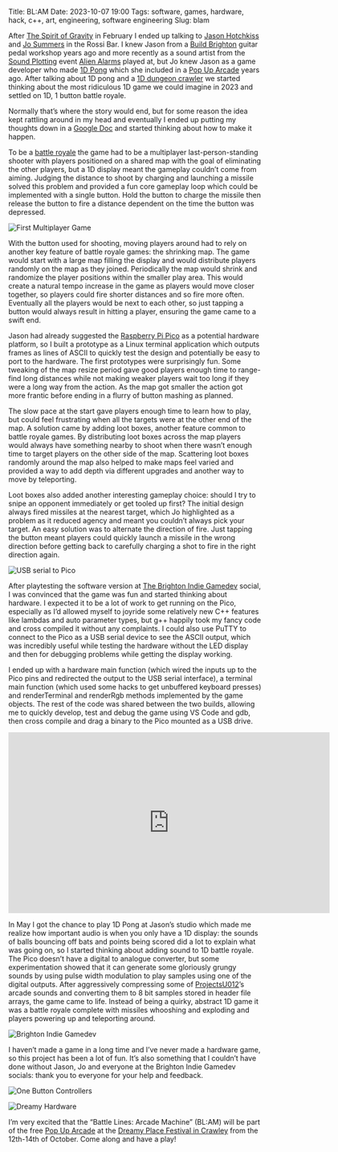 Title: BL:AM
Date: 2023-10-07 19:00
Tags: software, games, hardware, hack, c++, art, engineering, software engineering
Slug: blam

After [The Spirit of Gravity](https://spiritofgravity.com/) in February I ended up talking to [Jason Hotchkiss](https://hotchk155.blogspot.com/) and [Jo Summers](https://twitter.com/profaniti) in the Rossi Bar. I knew Jason from a [Build Brighton](https://buildbrighton.com/) guitar pedal workshop years ago and more recently as a sound artist from the [Sound Plotting](https://soundartbrighton.com/productions/sound-plotting/) event [Alien Alarms](https://alienalarms.bandcamp.com/) played at, but Jo knew Jason as a game developer who made [1D Pong](https://www.youtube.com/watch?v=b7CsDeUTwxM) which she included in a [Pop Up Arcade](https://twitter.com/pressfiretowin) years ago. After talking about 1D pong and a [1D dungeon crawler](https://www.aipanic.com/projects/wobbler) we started thinking about the most ridiculous 1D game we could imagine in 2023 and settled on 1D, 1 button battle royale.

Normally that’s where the story would end, but for some reason the idea kept rattling around in my head and eventually I ended up putting my thoughts down in a [Google Doc](https://docs.google.com/document/d/17NDLoDa17drcMevKgGfAccfIcZB-v6BC2UhEinW_hpQ/edit?usp=sharing) and started thinking about how to make it happen.

To be a [battle royale](https://en.wikipedia.org/wiki/Battle_royale_game) the game had to be a multiplayer last-person-standing shooter with players positioned on a shared map with the goal of eliminating the other players, but a 1D display meant the gameplay couldn’t come from aiming. Judging the distance to shoot by charging and launching a missile solved this problem and provided a fun core gameplay loop which could be implemented with a single button. Hold the button to charge the missile then release the button to fire a distance dependent on the time the button was depressed.

![First Multiplayer Game](https://jimpurbrick.com/media/blam/first_multiplayer.png "First Multiplayer Game")

With the button used for shooting, moving players around had to rely on another key feature of battle royale games: the shrinking map. The game would start with a large map filling the display and would distribute players randomly on the map as they joined. Periodically the map would shrink and randomize the player positions within the smaller play area. This would create a natural tempo increase in the game as players would move closer together, so players could fire shorter distances and so fire more often. Eventually all the players would be next to each other, so just tapping a button would always result in hitting a player, ensuring the game came to a swift end.

Jason had already suggested the [Raspberry Pi Pico](https://www.raspberrypi.com/products/raspberry-pi-pico/) as a potential hardware platform, so I built a prototype as a Linux terminal application which outputs frames as lines of ASCII to quickly test the design and potentially be easy to port to the hardware. The first prototypes were surprisingly fun. Some tweaking of the map resize period gave good players enough time to range-find long distances while not making weaker players wait too long if they were a long way from the action. As the map got smaller the action got more frantic before ending in a flurry of button mashing as planned.

The slow pace at the start gave players enough time to learn how to play, but could feel frustrating when all the targets were at the other end of the map. A solution came by adding loot boxes, another feature common to battle royale games. By distributing loot boxes across the map players would always have something nearby to shoot when there wasn’t enough time to target players on the other side of the map. Scattering loot boxes randomly around the map also helped to make maps feel varied and provided a way to add depth via different upgrades and another way to move by teleporting.

Loot boxes also added another interesting gameplay choice: should I try to snipe an opponent immediately or get tooled up first? The initial design always fired missiles at the nearest target, which Jo highlighted as a problem as it reduced agency and meant you couldn’t always pick your target. An easy solution was to alternate the direction of fire. Just tapping the button meant players could quickly launch a missile in the wrong direction before getting back to carefully charging a shot to fire in the right direction again.

![USB serial to Pico](https://jimpurbrick.com/media/blam/putty_pico.png "USB serial to Pico")

After playtesting the software version at [The Brighton Indie Gamedev](https://www.meetup.com/brighton-indie-gamedev_events/) social, I was convinced that the game was fun and started thinking about hardware. I expected it to be a lot of work to get running on the Pico, especially as I’d allowed myself to joyride some relatively new C++ features like lambdas and auto parameter types, but g++ happily took my fancy code and cross compiled it without any complaints. I could also use PuTTY to connect to the Pico as a USB serial device to see the ASCII output, which was incredibly useful while testing the hardware without the LED display and then for debugging problems while getting the display working.

I ended up with a hardware main function (which wired the inputs up to the Pico pins and redirected the output to the USB serial interface), a terminal main function (which used some hacks to get unbuffered keyboard presses) and renderTerminal and renderRgb methods implemented by the game objects. The rest of the code was shared between the two builds, allowing me to quickly develop, test and debug the game using VS Code and gdb, then cross compile and drag a binary to the Pico mounted as a USB drive.

<div class="flex-video"><iframe width="640" height="360"
src="https://www.youtube.com/embed/lnvEGkbQg2w?feature=player_detailpage"
frameborder="0" allowfullscreen></iframe></div>

In May I got the chance to play 1D Pong at Jason’s studio which made me realize how important audio is when you only have a 1D display: the sounds of balls bouncing off bats and points being scored did a lot to explain what was going on, so I started thinking about adding sound to 1D battle royale. The Pico doesn’t have a digital to analogue converter, but some experimentation showed that it can generate some gloriously grungy sounds by using pulse width modulation to play samples using one of the digital outputs. After aggressively compressing some of [ProjectsU012](https://freesound.org/people/ProjectsU012/)’s arcade sounds and converting them to 8 bit samples stored in header file arrays, the game came to life. Instead of being a quirky, abstract 1D game it was a battle royale complete with missiles whooshing and exploding and players powering up and teleporting around.

![Brighton Indie Gamedev](https://jimpurbrick.com/media/blam/brighton_indie_gamedev.jpg "Brighton Indie Gamedev")

I haven’t made a game in a long time and I’ve never made a hardware game, so this project has been a lot of fun. It’s also something that I couldn’t have done without Jason, Jo and everyone at the Brighton Indie Gamedev socials: thank you to everyone for your help and feedback.

![One Button Controllers](https://jimpurbrick.com/media/blam/blam_controllers.jpg "One Button Controllers")

![Dreamy Hardware](https://jimpurbrick.com/media/blam/dream_hardware.jpg "Dreamy Hardware")

I’m very excited that the “Battle Lines: Arcade Machine” (BL:AM) will be part of the free [Pop Up Arcade](https://dreamy-place.com/pop-up-arcade-at-dreamy-place/) at the [Dreamy Place Festival in Crawley](https://dreamy-place.com/events/crawley/) from the 12th-14th of October. Come along and have a play!